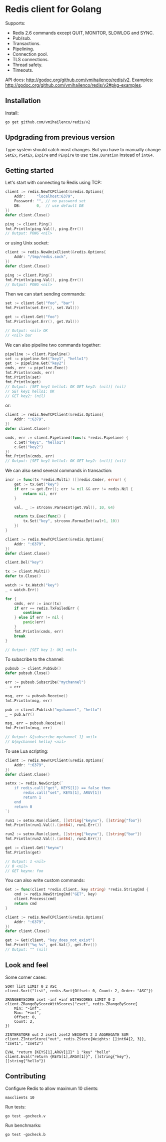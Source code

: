 Redis client for Golang
=======================

Supports:

- Redis 2.6 commands except QUIT, MONITOR, SLOWLOG and SYNC.
- Pub/sub.
- Transactions.
- Pipelining.
- Connection pool.
- TLS connections.
- Thread safety.
- Timeouts.

API docs: http://godoc.org/github.com/vmihailenco/redis/v2.
Examples: http://godoc.org/github.com/vmihailenco/redis/v2#pkg-examples.

Installation
------------

Install:

    go get github.com/vmihailenco/redis/v2

Updgrading from previous version
--------------------------------

Type system should catch most changes. But you have to manually change `SetEx`, `PSetEx`, `Expire` and `PExpire` to use `time.Duration` instead of `int64`.

Getting started
---------------

Let's start with connecting to Redis using TCP:

```go
client := redis.NewTCPClient(&redis.Options{
	Addr:     "localhost:6379",
	Password: "", // no password set
	DB:       0,  // use default DB
})
defer client.Close()

ping := client.Ping()
fmt.Println(ping.Val(), ping.Err())
// Output: PONG <nil>
```

or using Unix socket:

```go
client := redis.NewUnixClient(&redis.Options{
	Addr: "/tmp/redis.sock",
})
defer client.Close()

ping := client.Ping()
fmt.Println(ping.Val(), ping.Err())
// Output: PONG <nil>
```

Then we can start sending commands:

```go
set := client.Set("foo", "bar")
fmt.Println(set.Err(), set.Val())

get := client.Get("foo")
fmt.Println(get.Err(), get.Val())

// Output: <nil> OK
// <nil> bar
```

We can also pipeline two commands together:

```go
pipeline := client.Pipeline()
set := pipeline.Set("key1", "hello1")
get := pipeline.Get("key2")
cmds, err := pipeline.Exec()
fmt.Println(cmds, err)
fmt.Println(set)
fmt.Println(get)
// Output: [SET key1 hello1: OK GET key2: (nil)] (nil)
// SET key1 hello1: OK
// GET key2: (nil)
```

or:

```go
client := redis.NewTCPClient(&redis.Options{
	Addr: ":6379",
})
defer client.Close()

cmds, err := client.Pipelined(func(c *redis.Pipeline) {
	c.Set("key1", "hello1")
	c.Get("key2")
})
fmt.Println(cmds, err)
// Output: [SET key1 hello1: OK GET key2: (nil)] (nil)
```

We can also send several commands in transaction:

```go
incr := func(tx *redis.Multi) ([]redis.Cmder, error) {
	get := tx.Get("key")
	if err := get.Err(); err != nil && err != redis.Nil {
		return nil, err
	}

	val, _ := strconv.ParseInt(get.Val(), 10, 64)

	return tx.Exec(func() {
		tx.Set("key", strconv.FormatInt(val+1, 10))
	})
}

client := redis.NewTCPClient(&redis.Options{
	Addr: ":6379",
})
defer client.Close()

client.Del("key")

tx := client.Multi()
defer tx.Close()

watch := tx.Watch("key")
_ = watch.Err()

for {
	cmds, err := incr(tx)
	if err == redis.TxFailedErr {
		continue
	} else if err != nil {
		panic(err)
	}
	fmt.Println(cmds, err)
	break
}

// Output: [SET key 1: OK] <nil>
```

To subscribe to the channel:

```go
pubsub := client.PubSub()
defer pubsub.Close()

err := pubsub.Subscribe("mychannel")
_ = err

msg, err := pubsub.Receive()
fmt.Println(msg, err)

pub := client.Publish("mychannel", "hello")
_ = pub.Err()

msg, err = pubsub.Receive()
fmt.Println(msg, err)

// Output: &{subscribe mychannel 1} <nil>
// &{mychannel hello} <nil>
```

To use Lua scripting:

```go
client := redis.NewTCPClient(&redis.Options{
	Addr: ":6379",
})
defer client.Close()

setnx := redis.NewScript(`
    if redis.call("get", KEYS[1]) == false then
        redis.call("set", KEYS[1], ARGV[1])
        return 1
    end
    return 0
`)

run1 := setnx.Run(client, []string{"keynx"}, []string{"foo"})
fmt.Println(run1.Val().(int64), run1.Err())

run2 := setnx.Run(client, []string{"keynx"}, []string{"bar"})
fmt.Println(run2.Val().(int64), run2.Err())

get := client.Get("keynx")
fmt.Println(get)

// Output: 1 <nil>
// 0 <nil>
// GET keynx: foo
```

You can also write custom commands:

```go
Get := func(client *redis.Client, key string) *redis.StringCmd {
	cmd := redis.NewStringCmd("GET", key)
	client.Process(cmd)
	return cmd
}

client := redis.NewTCPClient(&redis.Options{
	Addr: ":6379",
})
defer client.Close()

get := Get(client, "key_does_not_exist")
fmt.Printf("%q %s", get.Val(), get.Err())
// Output: "" (nil)
```

Look and feel
-------------

Some corner cases:

    SORT list LIMIT 0 2 ASC
    client.Sort("list", redis.Sort{Offset: 0, Count: 2, Order: "ASC"})

    ZRANGEBYSCORE zset -inf +inf WITHSCORES LIMIT 0 2
    client.ZRangeByScoreWithScores("zset", redis.ZRangeByScore{
        Min: "-inf",
        Max: "+inf",
        Offset: 0,
        Count: 2,
    })

    ZINTERSTORE out 2 zset1 zset2 WEIGHTS 2 3 AGGREGATE SUM
    client.ZInterStore("out", redis.ZStore{Weights: []int64{2, 3}}, "zset1", "zset2")

    EVAL "return {KEYS[1],ARGV[1]}" 1 "key" "hello"
    client.Eval("return {KEYS[1],ARGV[1]}", []string{"key"}, []string{"hello"})

Contributing
------------

Configure Redis to allow maximum 10 clients:

    maxclients 10

Run tests:

    go test -gocheck.v

Run benchmarks:

    go test -gocheck.b
